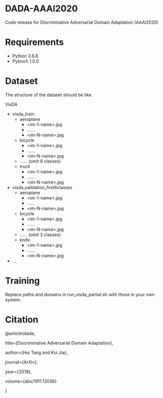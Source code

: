 # DADA-AAAI2020
Code release for Discriminative Adversarial Domain Adaptation (AAAI2020)

# Requirements
- Python 3.6.8
- Pytorch 1.0.0

# Dataset
The structure of the dataset should be like

VisDA<br />
- visda_train<br />
  - aeroplane   
    - \<im-1-name\>.jpg   
    - ......   
    - \<im-N-name\>.jpg   
  - bicycle   
    - \<im-1-name\>.jpg   
    - ......   
    - \<im-N-name\>.jpg   
  -  ...... (omit 9 classes)   
  - truck   
    - \<im-1-name\>.jpg   
    - ......   
    - \<im-N-name\>.jpg    
- visda_validation_first6classes<br />
  - aeroplane   
    - \<im-1-name\>.jpg   
    - ......   
    - \<im-N-name\>.jpg   
  - bicycle   
    - \<im-1-name\>.jpg   
    - ......   
    - \<im-N-name\>.jpg   
  -  ...... (omit 3 classes)   
  - knife<br />
    - \<im-1-name\>.jpg   
    - ......   
    - \<im-N-name\>.jpg   
- ...<br />

# Training
Replace paths and domains in run_visda_partial.sh with those in your own system.

# Citation
@article{dada,

  title={Discriminative Adversarial Domain Adaptation},
  
  author={Hui Tang and Kui Jia},
  
  journal={ArXiv},
  
  year={2019},
  
  volume={abs/1911.12036}
  
}
